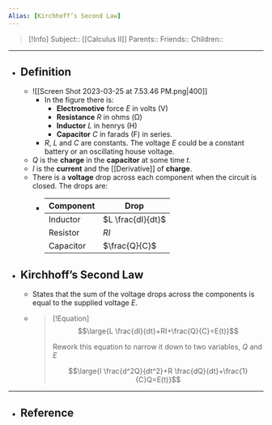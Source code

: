 ```yaml
---
Alias: [Kirchhoff’s Second Law]
---
```

> [!Info]
> Subject:: [[Calculus II]]
> Parents:: 
> Friends:: 
> Children:: 
---
- ## Definition
	- ![[Screen Shot 2023-03-25 at 7.53.46 PM.png|400]]
		- In the figure there is:
			- **Electromotive** force $E$ in volts (V)
			- **Resistance** $R$ in ohms (Ω)
			- **Inductor** $L$ in henrys (H)
			- **Capacitor** $C$ in farads (F) in series. 
		- $R$, $L$ and $C$ are constants. The voltage $E$ could be a constant battery or an oscillating house voltage.
	- $Q$ is the **charge** in the **capacitor** at some time $t$. 
	- $I$ is the **current** and the [[Derivative]] of **charge**.
	- There is a **voltage** drop across each component when the circuit is closed. The drops are:
		- Component|Drop
		  ---|---
		  Inductor|$L \frac{dI}{dt}$
		  Resistor|$RI$
		  Capacitor|$\frac{Q}{C}$
- ## Kirchhoff’s Second Law
	- States that the sum of the voltage drops across the components is equal to the supplied voltage $E$.
	- > [!Equation]
	  > $$\large{L \frac{dI}{dt}+RI+\frac{Q}{C}=E(t)}$$
	  > 
	  > Rework this equation to narrow it down to two variables, $Q$ and $E$
	  > 
	  > $$\large{I \frac{d^2Q}{dt^2}+R \frac{dQ}{dt}+\frac{1}{C}Q=E(t)}$$
---
- ## Reference